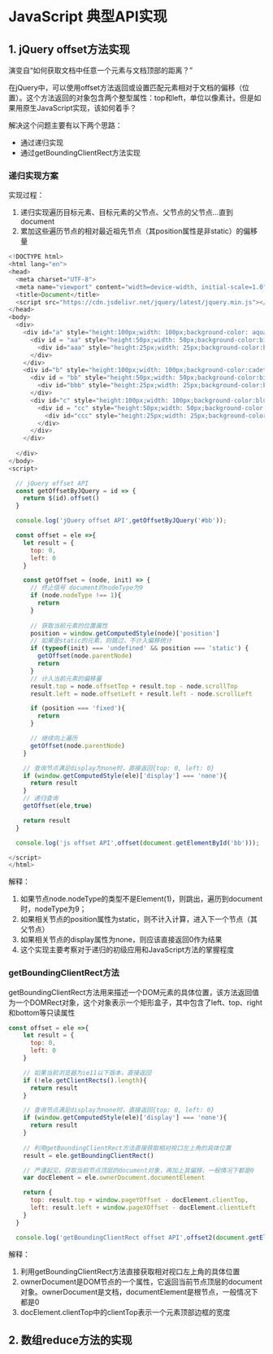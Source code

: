 # JavaScript 典型API实现

## 1. jQuery offset方法实现

演变自“如何获取文档中任意一个元素与文档顶部的距离？”

在jQuery中，可以使用offset方法返回或设置匹配元素相对于文档的偏移（位置）。这个方法返回的对象包含两个整型属性：top和left，单位以像素计。但是如果用原生JavaScript实现，该如何着手？

解决这个问题主要有以下两个思路：

+ 通过递归实现
+ 通过getBoundingClientRect方法实现

### 递归实现方案

实现过程：

1. 递归实现遍历目标元素、目标元素的父节点、父节点的父节点...直到document
2. 累加这些遍历节点的相对最近祖先节点（其position属性是非static）的偏移量

```js
<!DOCTYPE html>
<html lang="en">
<head>
  <meta charset="UTF-8">
  <meta name="viewport" content="width=device-width, initial-scale=1.0">
  <title>Document</title>
  <script src="https://cdn.jsdelivr.net/jquery/latest/jquery.min.js"></script>
</head>
<body>
  <div>
    <div id="a" style="height:100px;width: 100px;background-color: aqua;">
      <div id = "aa" style="height:50px;width: 50px;background-color:bisque;"">
        <div id="aaa" style="height:25px;width: 25px;background-color:blue""></div>
      </div>
    </div>
    <div id="b" style="height:100px;width: 100px;background-color:cadetblue">
      <div id = "bb" style="height:50px;width: 50px;background-color:bisque;"">
        <div id="bbb" style="height:25px;width: 25px;background-color:blue""></div>
      </div>
      <div id="c" style="height:100px;width: 100px;background-color:blueviolet;">
        <div id = "cc" style="height:50px;width: 50px;background-color:green;"">
          <div id="ccc" style="height:25px;width: 25px;background-color:blue""></div>
        </div>
      </div>
    </div>
   
  </div>
</body>
<script>

  // jQuery offset API
  const getOffsetByJQuery = id => {
    return $(id).offset()
  }

  console.log('jQuery offset API',getOffsetByJQuery('#bb'));

  const offset = ele =>{
    let result = {
      top: 0,
      left: 0
    }

    const getOffset = (node, init) => {
      // 终止信号 document的nodeType为9
      if (node.nodeType !== 1){
        return
      }
      
      // 获取当前元素的位置属性
      position = window.getComputedStyle(node)['position']
      // 如果是static的元素，则跳过，不计入偏移统计
      if (typeof(init) === 'undefined' && position === 'static') {
        getOffset(node.parentNode)
        return
      }
      // 计入当前元素的偏移量
      result.top = node.offsetTop + result.top - node.scrollTop
      result.left = node.offsetLeft + result.left - node.scrollLeft

      if (position === 'fixed'){
        return
      }

      // 继续向上遍历
      getOffset(node.parentNode)
    }

    // 查询节点满足display为none时，直接返回{top: 0, left: 0}
    if (window.getComputedStyle(ele)['display'] === 'none'){
      return result
    }
    // 递归查询
    getOffset(ele,true)

    return result
  }

  console.log('js offset API',offset(document.getElementById('bb')));  

</script>
</html>
```

解释：

1. 如果节点node.nodeType的类型不是Element(1)，则跳出，遍历到document时，nodeType为9；
2. 如果相关节点的position属性为static，则不计入计算，进入下一个节点（其父节点）
3. 如果相关节点的display属性为none，则应该直接返回0作为结果
4. 这个实现主要考察对于递归的初级应用和JavaScript方法的掌握程度

### getBoundingClientRect方法

getBoundingClientRect方法用来描述一个DOM元素的具体位置，该方法返回值为一个DOMRect对象，这个对象表示一个矩形盒子，其中包含了left、top、right和bottom等只读属性

```js
const offset = ele =>{
    let result = {
      top: 0,
      left: 0
    }

    // 如果当前浏览器为ie11以下版本，直接返回
    if (!ele.getClientRects().length){
      return result
    }

    // 查询节点满足display为none时，直接返回{top: 0, left: 0}
    if (window.getComputedStyle(ele)['display'] === 'none'){
      return result
    }
    
    // 利用getBoundingClientRect方法直接获取相对视口左上角的具体位置
    result = ele.getBoundingClientRect()

    // 严谨起见，获取当前节点顶层的document对象，再加上其偏移，一般情况下都是0
    var docElement = ele.ownerDocument.documentElement

    return {
      top: result.top + window.pageYOffset - docElement.clientTop,
      left: result.left + window.pageXOffset - docElement.clientLeft
    }
  }

  console.log('getBoundingClientRect offset API',offset2(document.getElementById('bb')));  
```

解释：

1. 利用getBoundingClientRect方法直接获取相对视口左上角的具体位置
2. ownerDocument是DOM节点的一个属性，它返回当前节点顶层的document对象。ownerDocument是文档，documentElement是根节点，一般情况下都是0
3. docElement.clientTop中的clientTop表示一个元素顶部边框的宽度

## 2. 数组reduce方法的实现

